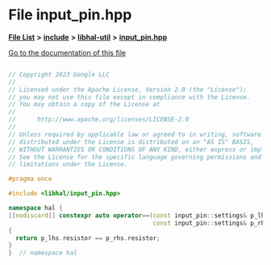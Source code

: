 

# File input\_pin.hpp

[**File List**](files.md) **>** [**include**](dir_cba0faac6e93618a6e2539705915bd70.md) **>** [**libhal-util**](dir_5e94bd3e75b6b11eff60149e0bc5664b.md) **>** [**input\_pin.hpp**](libhal-util_2input__pin_8hpp.md)

[Go to the documentation of this file](libhal-util_2input__pin_8hpp.md)

```C++

// Copyright 2023 Google LLC
//
// Licensed under the Apache License, Version 2.0 (the "License");
// you may not use this file except in compliance with the License.
// You may obtain a copy of the License at
//
//      http://www.apache.org/licenses/LICENSE-2.0
//
// Unless required by applicable law or agreed to in writing, software
// distributed under the License is distributed on an "AS IS" BASIS,
// WITHOUT WARRANTIES OR CONDITIONS OF ANY KIND, either express or implied.
// See the License for the specific language governing permissions and
// limitations under the License.

#pragma once

#include <libhal/input_pin.hpp>

namespace hal {
[[nodiscard]] constexpr auto operator==(const input_pin::settings& p_lhs,
                                        const input_pin::settings& p_rhs)
{
  return p_lhs.resistor == p_rhs.resistor;
}
}  // namespace hal

```

